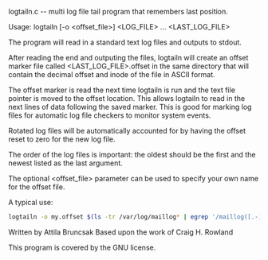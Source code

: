 logtailn.c -- multi log file tail program that remembers last position.

Usage: logtailn [-o <offset_file>] <LOG_FILE> ... <LAST_LOG_FILE>

The program will read in a standard text log files and outputs to stdout.

After reading the end and outputing the files, logtailn will create an offset marker file called <LAST_LOG_FILE>.offset in the same directory that will contain the decimal offset and inode of the file in ASCII format.

The offset marker is read the next time logtailn is run and the text file pointer is moved to the offset location. This allows logtailn to read in the next lines of data following the saved marker. This is good for marking log files for automatic log file checkers to monitor system events.

Rotated log files will be automatically accounted for by having the offset reset to zero for the new log file.

The order of the log files is important: the oldest should be the first and the newest listed as the last argument.

The optional <offset_file> parameter can be used to specify your own name for the offset file.

A typical use:
````bash
logtailn -o my.offset $(ls -tr /var/log/maillog* | egrep '/maillog([.-][0-9]+)?$')
````

Written by Attila Bruncsak
Based upon the work of Craig H. Rowland

This program is covered by the GNU license.
